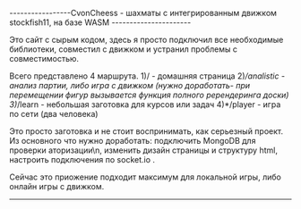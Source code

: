 -----------------CvonCheess - шахматы с интегрированным движком stockfish11,  на базе WASM ----------------------

Это сайт с сырым кодом, здесь я просто подключил все необходимые библиотеки, совместил с движком и устранил проблемы с совместимостью.

Всего представлено 4 маршрута.
1)/ - домашняя страница
2)*/analistic - анализ партии, либо игра с движком (нужно доработать- при перемещении фигур вызывается функция полного ререндеринга доски) 
3)*/learn - небольшая заготовка для курсов или задач
4)*/player - игра по сети (два человека)

Это просто заготовка и не стоит воспринимать, как серьезный проект. Из основного что нужно доработать: подключить MongoDB для проверки аторизации\n, изменить дизайн страницы и структуру html, настроить подключения по socket.io .

Сейчас это приожение подходит максимум для локальной игры, либо онлайн игры с движком.

------------------------------------------------------------------------------------------------------------------

